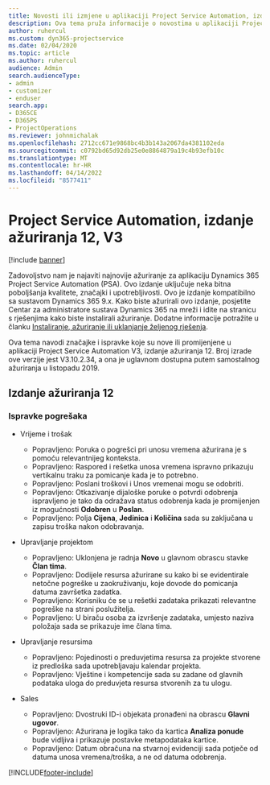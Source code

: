 ```yaml
---
title: Novosti ili izmjene u aplikaciji Project Service Automation, izdanje ažuriranja 12, V3
description: Ova tema pruža informacije o novostima u aplikaciji Project Service Automation, izdanje ažuriranja 12, V3.
author: ruhercul
ms.custom: dyn365-projectservice
ms.date: 02/04/2020
ms.topic: article
ms.author: ruhercul
audience: Admin
search.audienceType:
- admin
- customizer
- enduser
search.app:
- D365CE
- D365PS
- ProjectOperations
ms.reviewer: johnmichalak
ms.openlocfilehash: 2712cc671e9868bc4b3b143a2067da4381102eda
ms.sourcegitcommit: c0792bd65d92db25e0e8864879a19c4b93efb10c
ms.translationtype: MT
ms.contentlocale: hr-HR
ms.lasthandoff: 04/14/2022
ms.locfileid: "8577411"
---
```

# <a name="project-service-automation-update-release-12-v3"></a>Project Service Automation, izdanje ažuriranja 12, V3

[!include [banner](../includes/psa-now-project-operations.md)]

Zadovoljstvo nam je najaviti najnovije ažuriranje za aplikaciju Dynamics 365 Project Service Automation (PSA). Ovo izdanje uključuje neka bitna poboljšanja kvalitete, značajki i upotrebljivosti. Ovo je izdanje kompatibilno sa sustavom Dynamics 365 9.x. Kako biste ažurirali ovo izdanje, posjetite Centar za administratore sustava Dynamics 365 na mreži i idite na stranicu s rješenjima kako biste instalirali ažuriranje. Dodatne informacije potražite u članku [Instaliranje, ažuriranje ili uklanjanje željenog rješenja](/power-platform/admin/install-remove-preferred-solution).

Ova tema navodi značajke i ispravke koje su nove ili promijenjene u aplikaciji Project Service Automation V3, izdanje ažuriranja 12. Broj izrade ove verzije jest V3.10.2.34, a ona je uglavnom dostupna putem samostalnog ažuriranja u listopadu 2019.

## <a name="update-release-12"></a>Izdanje ažuriranja 12

### <a name="bug-fixes"></a>Ispravke pogrešaka

- Vrijeme i trošak

    - Popravljeno: Poruka o pogrešci pri unosu vremena ažurirana je s pomoću relevantnijeg konteksta.
    - Popravljeno: Raspored i rešetka unosa vremena ispravno prikazuju vertikalnu traku za pomicanje kada je to potrebno.
    - Popravljeno: Poslani troškovi i Unos vremenai mogu se odobriti.
    - Popravljeno: Otkazivanje dijaloške poruke o potvrdi odobrenja ispravljeno je tako da odražava status odobrenja kada je promijenjen iz mogućnosti **Odobren** u **Poslan**.
    - Popravljeno: Polja **Cijena**, **Jedinica** i **Količina** sada su zaključana u zapisu troška nakon odobravanja.

- Upravljanje projektom

    - Popravljeno: Uklonjena je radnja **Novo** u glavnom obrascu stavke **Član tima**.
    - Popravljeno: Dodijele resursa ažurirane su kako bi se evidentirale netočne pogreške u zaokruživanju, koje dovode do pomicanja datuma završetka zadatka.
    - Popravljeno: Korisniku će se u rešetki zadataka prikazati relevantne pogreške na strani poslužitelja.
    - Popravljeno: U biraču osoba za izvršenje zadataka, umjesto naziva položaja sada se prikazuje ime člana tima.

- Upravljanje resursima

    - Popravljeno: Pojedinosti o preduvjetima resursa za projekte stvorene iz predloška sada upotrebljavaju kalendar projekta.
    - Popravljeno: Vještine i kompetencije sada su zadane od glavnih podataka uloga do preduvjeta resursa stvorenih za tu ulogu.

- Sales

    - Popravljeno: Dvostruki ID-i objekata pronađeni na obrascu **Glavni ugovor**.
    - Popravljeno: Ažurirana je logika tako da kartica **Analiza ponude** bude vidljiva i prikazuje postavke metapodataka kartice.
    - Popravljeno: Datum obračuna na stvarnoj evidenciji sada potječe od datuma unosa vremena/troška, a ne od datuma odobrenja.


[!INCLUDE[footer-include](../includes/footer-banner.md)]
